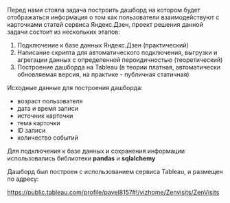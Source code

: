 Перед нами стояла задача построить дашборд на котором будет отображаться информация о том как пользователи взаимодействуют с карточками статей сервиса Яндекс.Дзен, проект решения данной задачи состоит из нескольких этапов:
1. Подключение к базе данных Яндекс.Дзен (практический)
2. Написание скрипта для автоматического подключения, выгрузки и агрегации данных с определенной пероидичностью (теоретический)
3. Построение дашборда на Tableau (в теории платная, автоматически обновляемая версия, на практике - публичная статичная)

Исходные данные для построения дашборда:
+ возраст пользователя
+ дата и время записи
+ источник карточки
+ тема карточки
+ ID записи
+ количество событий

Для подключения к базе данных и сохранения информации использовались библиотеки **pandas** и **sqlalchemy**

Дашборд был построен с использованием сервиса Tableau, и размещен по адресу:

https://public.tableau.com/profile/pavel8157#!/vizhome/Zenvisits/ZenVisits